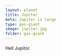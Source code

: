 ```yaml
---
layout: planet
title: Jupiter
meta: Jupiter is large
type: gas-giant
image: jupiter.jpg
folder: gas-giant
---
```

Hell Jupitor.